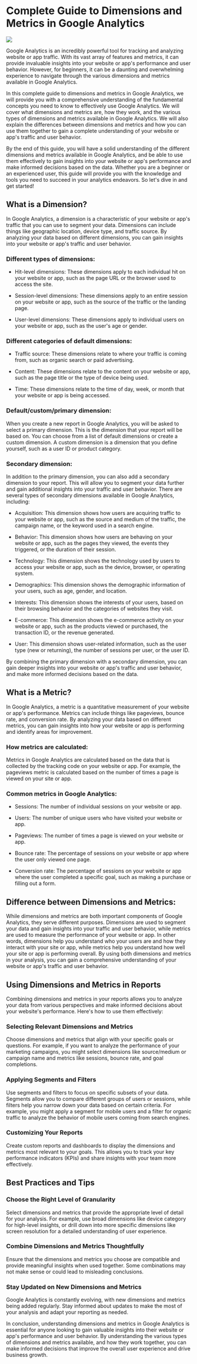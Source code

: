 # Complete Guide to Dimensions and Metrics in Google Analytics


![](/assets/google-analytics-4.jpg)

Google Analytics is an incredibly powerful tool for tracking and analyzing website or app traffic. With its vast array of features and metrics, it can provide invaluable insights into your website or app's performance and user behavior. However, for beginners, it can be a daunting and overwhelming experience to navigate through the various dimensions and metrics available in Google Analytics.

In this complete guide to dimensions and metrics in Google Analytics, we will provide you with a comprehensive understanding of the fundamental concepts you need to know to effectively use Google Analytics. We will cover what dimensions and metrics are, how they work, and the various types of dimensions and metrics available in Google Analytics. We will also explain the differences between dimensions and metrics and how you can use them together to gain a complete understanding of your website or app's traffic and user behavior.

By the end of this guide, you will have a solid understanding of the different dimensions and metrics available in Google Analytics, and be able to use them effectively to gain insights into your website or app's performance and make informed decisions based on the data. Whether you are a beginner or an experienced user, this guide will provide you with the knowledge and tools you need to succeed in your analytics endeavors. So let's dive in and get started!

## What is a Dimension?

In Google Analytics, a dimension is a characteristic of your website or app's traffic that you can use to segment your data. Dimensions can include things like geographic location, device type, and traffic source. By analyzing your data based on different dimensions, you can gain insights into your website or app's traffic and user behavior.

### Different types of dimensions:
- Hit-level dimensions: These dimensions apply to each individual hit on your website or app, such as the page URL or the browser used to access the site.

- Session-level dimensions: These dimensions apply to an entire session on your website or app, such as the source of the traffic or the landing page.

- User-level dimensions: These dimensions apply to individual users on your website or app, such as the user's age or gender.

### Different categories of default dimensions:
- Traffic source: These dimensions relate to where your traffic is coming from, such as organic search or paid advertising.

- Content: These dimensions relate to the content on your website or app, such as the page title or the type of device being used.

- Time: These dimensions relate to the time of day, week, or month that your website or app is being accessed.

### Default/custom/primary dimension:

When you create a new report in Google Analytics, you will be asked to select a primary dimension. This is the dimension that your report will be based on. You can choose from a list of default dimensions or create a custom dimension. A custom dimension is a dimension that you define yourself, such as a user ID or product category.

### Secondary dimension:

In addition to the primary dimension, you can also add a secondary dimension to your report. This will allow you to segment your data further and gain additional insights into your traffic and user behavior. There are several types of secondary dimensions available in Google Analytics, including:

- Acquisition: This dimension shows how users are acquiring traffic to your website or app, such as the source and medium of the traffic, the campaign name, or the keyword used in a search engine.

- Behavior: This dimension shows how users are behaving on your website or app, such as the pages they viewed, the events they triggered, or the duration of their session.

- Technology: This dimension shows the technology used by users to access your website or app, such as the device, browser, or operating system.

- Demographics: This dimension shows the demographic information of your users, such as age, gender, and location.

- Interests: This dimension shows the interests of your users, based on their browsing behavior and the categories of websites they visit.

- E-commerce: This dimension shows the e-commerce activity on your website or app, such as the products viewed or purchased, the transaction ID, or the revenue generated.

- User: This dimension shows user-related information, such as the user type (new or returning), the number of sessions per user, or the user ID.

By combining the primary dimension with a secondary dimension, you can gain deeper insights into your website or app's traffic and user behavior, and make more informed decisions based on the data.

## What is a Metric?

In Google Analytics, a metric is a quantitative measurement of your website or app's performance. Metrics can include things like pageviews, bounce rate, and conversion rate. By analyzing your data based on different metrics, you can gain insights into how your website or app is performing and identify areas for improvement.

### How metrics are calculated:

Metrics in Google Analytics are calculated based on the data that is collected by the tracking code on your website or app. For example, the pageviews metric is calculated based on the number of times a page is viewed on your site or app.

### Common metrics in Google Analytics:

- Sessions: The number of individual sessions on your website or app.

- Users: The number of unique users who have visited your website or app.

- Pageviews: The number of times a page is viewed on your website or app.

- Bounce rate: The percentage of sessions on your website or app where the user only viewed one page.

- Conversion rate: The percentage of sessions on your website or app where the user completed a specific goal, such as making a purchase or filling out a form.

## Difference between Dimensions and Metrics:

While dimensions and metrics are both important components of Google Analytics, they serve different purposes. Dimensions are used to segment your data and gain insights into your traffic and user behavior, while metrics are used to measure the performance of your website or app. In other words, dimensions help you understand who your users are and how they interact with your site or app, while metrics help you understand how well your site or app is performing overall. By using both dimensions and metrics in your analysis, you can gain a comprehensive understanding of your website or app's traffic and user behavior.

## Using Dimensions and Metrics in Reports

Combining dimensions and metrics in your reports allows you to analyze your data from various perspectives and make informed decisions about your website's performance. Here's how to use them effectively:


### Selecting Relevant Dimensions and Metrics

Choose dimensions and metrics that align with your specific goals or questions. For example, if you want to analyze the performance of your marketing campaigns, you might select dimensions like source/medium or campaign name and metrics like sessions, bounce rate, and goal completions.


### Applying Segments and Filters

Use segments and filters to focus on specific subsets of your data. Segments allow you to compare different groups of users or sessions, while filters help you narrow down your data based on certain criteria. For example, you might apply a segment for mobile users and a filter for organic traffic to analyze the behavior of mobile users coming from search engines.


### Customizing Your Reports

Create custom reports and dashboards to display the dimensions and metrics most relevant to your goals. This allows you to track your key performance indicators (KPIs) and share insights with your team more effectively.

## Best Practices and Tips

### Choose the Right Level of Granularity

Select dimensions and metrics that provide the appropriate level of detail for your analysis. For example, use broad dimensions like device category for high-level insights, or drill down into more specific dimensions like screen resolution for a detailed understanding of user experience.


### Combine Dimensions and Metrics Thoughtfully

Ensure that the dimensions and metrics you choose are compatible and provide meaningful insights when used together. Some combinations may not make sense or could lead to misleading conclusions.


### Stay Updated on New Dimensions and Metrics

Google Analytics is constantly evolving, with new dimensions and metrics being added regularly. Stay informed about updates to make the most of your analysis and adapt your reporting as needed.



In conclusion, understanding dimensions and metrics in Google Analytics is essential for anyone looking to gain valuable insights into their website or app's performance and user behavior. By understanding the various types of dimensions and metrics available, and how they work together, you can make informed decisions that improve the overall user experience and drive business growth.
